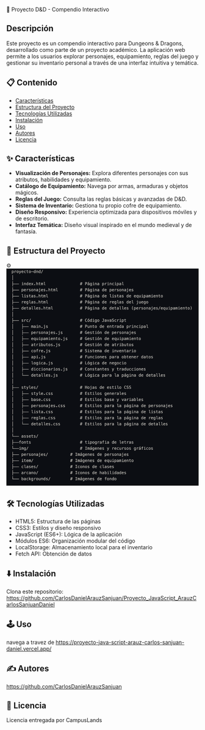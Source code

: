 🐉 Proyecto D&D - Compendio Interactivo

## Descripción
Este proyecto es un compendio interactivo para Dungeons & Dragons, desarrollado como parte de un proyecto académico. La aplicación web permite a los usuarios explorar personajes, equipamiento, reglas del juego y gestionar su inventario personal a través de una interfaz intuitiva y temática.

## 📋 Contenido
* [Características](#✨-características)
* [Estructura del Proyecto](#📁-estructura-del-proyecto)
* [Tecnologías Utilizadas](#🛠️-tecnologías-utilizadas)
* [Instalación](#⬇️-instalación)
* [Uso](#🕹️-uso)
* [Autores](#✍️-autores)
* [Licencia](#📜-licencia)

## ✨ Características
* **Visualización de Personajes:** Explora diferentes personajes con sus atributos, habilidades y equipamiento.
* **Catálogo de Equipamiento:** Navega por armas, armaduras y objetos mágicos.
* **Reglas del Juego:** Consulta las reglas básicas y avanzadas de D&D.
* **Sistema de Inventario:** Gestiona tu propio cofre de equipamiento.
* **Diseño Responsivo:** Experiencia optimizada para dispositivos móviles y de escritorio.
* **Interfaz Temática:** Diseño visual inspirado en el mundo medieval y de fantasía.

## 📁 Estructura del Proyecto

⚙️ ![DnD proyecto](./assets/estructura.png)

## 🛠️ Tecnologías Utilizadas
* HTML5: Estructura de las páginas
* CSS3: Estilos y diseño responsivo
* JavaScript (ES6+): Lógica de la aplicación
* Módulos ES6: Organización modular del código
* LocalStorage: Almacenamiento local para el inventario
* Fetch API: Obtención de datos

## ⬇️ Instalación
Clona este repositorio: https://github.com/CarlosDanielArauzSanjuan/Proyecto_JavaScript_ArauzCarlosSanjuanDaniel

## 🕹️ Uso
navega a travez de https://proyecto-java-script-arauz-carlos-sanjuan-daniel.vercel.app/

## ✍️ Autores
https://github.com/CarlosDanielArauzSanjuan

## 📜 Licencia
Licencia entregada por CampusLands